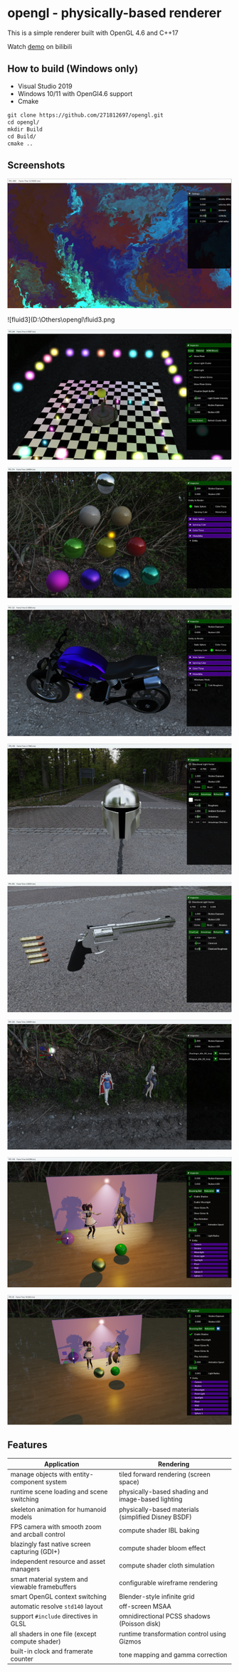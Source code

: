 # opengl - physically-based renderer

This is a simple renderer built with OpenGL 4.6 and C++17 

Watch [demo](https://www.bilibili.com/video/BV18Y4y1973W/) on bilibili

## How to build (Windows only)

- Visual Studio 2019
- Windows 10/11 with OpenGl4.6 support
- Cmake

```
git clone https://github.com/271812697/opengl.git
cd opengl/
mkdir Build
cd Build/
cmake ..
```

## Screenshots

![fluid3](README.assets/fluid3.png)

![fluid3](D:\Others\opengl\fluid3.png

![image-20230312104122727](README.assets/image-20230312104122727.png)

![image-20230312104507897](README.assets/image-20230312104507897.png)

![image-20230312112127729](README.assets/image-20230312112127729.png)

![image-20230312111837394](README.assets/image-20230312111837394.png)

![image-20230312104658699](README.assets/image-20230312104658699.png)

![image-20230312112317724](README.assets/image-20230312112317724.png)

![image-20230312112623783](README.assets/image-20230312112623783.png)

![image-20230312112700067](README.assets/image-20230312112700067.png)

## Features

| Application                                     | Rendering                                           |
| ----------------------------------------------- | --------------------------------------------------- |
| manage objects with entity-component system     | tiled forward rendering (screen space)              |
| runtime scene loading and scene switching       | physically-based shading and image-based lighting   |
| skeleton animation for humanoid models          | physically-based materials (simplified Disney BSDF) |
| FPS camera with smooth zoom and arcball control | compute shader IBL baking                           |
| blazingly fast native screen capturing (GDI+)   | compute shader bloom effect                         |
| independent resource and asset managers         | compute shader cloth simulation                     |
| smart material system and viewable framebuffers | configurable wireframe rendering                    |
| smart OpenGL context switching                  | Blender-style infinite grid                         |
| automatic resolve `std140` layout               | off-screen MSAA                                     |
| support `#include` directives in GLSL           | omnidirectional PCSS shadows (Poisson disk)         |
| all shaders in one file (except compute shader) | runtime transformation control using Gizmos         |
| built-in clock and framerate counter            | tone mapping and gamma correction                   |
